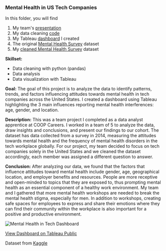 ### Mental Health in US Tech Companies
In this folder, you will find
1. My team's [presentation](https://github.com/shyrlee/Shirley-Xia-Portfolio/blob/0d0b984012399543f2d38f3fe65ad11b35984414/Mental%20Health%20in%20Tech/Mental%20Health%20In%20Tech%20Presentation.pdf)
2. My data cleaning [code](https://github.com/shyrlee/Shirley-Xia-Portfolio/blob/a9d4c755479aaf432091f6aa9f5845416171f117/Mental%20Health%20in%20Tech/Mental%20Health%20Survey%20Data%20Cleaning.ipynb)
3. My Tableau [dashboard](https://github.com/shyrlee/Shirley-Xia-Portfolio/blob/8e03383eca0794f2d6a565a51f822cce07ac6a45/Mental%20Health%20in%20Tech/Mental%20Health%20in%20Tech%20Dashboard.png) I created
4. The original [Mental Health Survey](https://github.com/shyrlee/Shirley-Xia-Portfolio/blob/8e03383eca0794f2d6a565a51f822cce07ac6a45/Mental%20Health%20in%20Tech/mental_health_survey.csv) dataset
5. My [cleaned Mental Health Survey](https://github.com/shyrlee/Shirley-Xia-Portfolio/blob/af2fa5bb95ea12d4bff5defeb2d0862725b61b8f/Mental%20Health%20in%20Tech/mentalhealth_clean.csv) dataset

**Skillset:** 

- Data cleaning with python (pandas)
- Data analysis
- Data visualization with Tableau

**Goal:** The goal of this project is to analyze the data to identify patterns, trends, and factors influencing attitudes towards mental health in tech companies across the United States. I created a dashboard using Tableau highlighting the 3 main influences reporting mental health interferences: age, gender, and location.

**Description:** This was a team project I completed as a data analyst apprentice at COOP Careers. I worked in a team of 5 to analyze the data, draw insights and conclusions, and present our findings to our cohort. The dataset has data collected from a survey in 2014, measuring the attitudes towards mental health and the frequency of mental health disorders in the tech workplace globally. For our project, my team decided to focus on tech companies solely in the United States and we cleaned the dataset accordingly, each member was assigned a different question to answer. 

**Conclusion:** After analyzing our data, we found that the factors that influence attitudes toward mental health include gender, age, geographical location, and employer benefits and resources. People are more receptive and open-minded to topics that they are exposed to, thus prompting mental health as an essential component of a healthy work environment. My team and I gathered that more mental health workshops are needed to break the mental health stigma, especially for men. In addition to workshops, creating safe spaces for employees to express and share their emotions where they can find their community within the workplace is also important for a positive and productive environment.

![Mental Health in Tech Dashboard](https://github.com/shyrlee/Shirley-Xia-Portfolio/assets/134797686/c2e9a664-12ab-4f8b-a1d5-ec7a7e61c503)

[View Dashboard on Tableau Public](https://public.tableau.com/views/MentalHealthinUSTechCompanies/Dashboard1?:language=en-US&:display_count=n&:origin=viz_share_link)

Dataset from [Kaggle](https://www.kaggle.com/datasets/osmi/mental-health-in-tech-survey)
